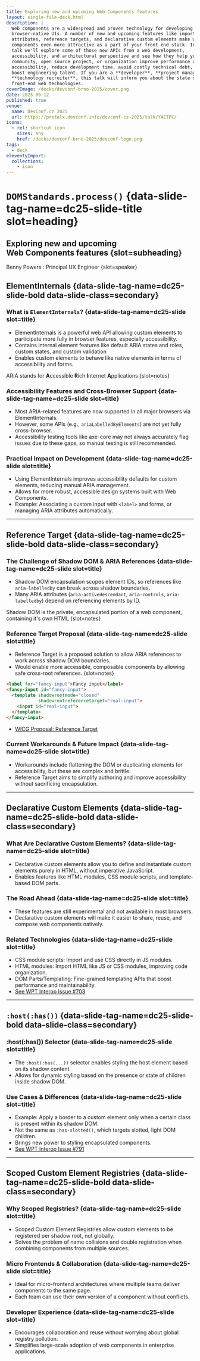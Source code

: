 ```yaml
---
title: Exploring new and upcoming Web Components features
layout: single-file-deck.html
description: |
  Web components are a widespread and proven technology for developing
  browser-native UIs. A number of new and upcoming features like import
  attributes, reference targets, and declarative custom elements make web
  components even more attractive as a part of your front end stack. In this
  talk we'll explore some of those new APIs from a web development,
  accessibility, and architectural perspective and see how they help your
  community, open source project, or organization improve performance and
  accessibility, reduce development time, avoid costly technical debt, and
  boost engineering talent. If you are a **developer**, **project manager**, or
  **technology recruiter**, this talk will inform you about the state of the art in
  front-end web technologies.
coverImage: /decks/devconf-brno-2025/cover.png
date: 2025-06-12
published: true
venue:
  name: DevConf.cz 2025
  url: https://pretalx.devconf.info/devconf-cz-2025/talk/YAETPC/
icons:
  - rel: shortcut icon
    sizes: any
    href: /decks/devconf-brno-2025/devconf-logo.png
tags:
  - deck
eleventyImport:
  collections:
    - icon
---
```


# `DOMStandards.process()` {data-slide-tag-name=dc25-slide-title slot=heading}

## Exploring new and upcoming<br>Web Components features {slot=subheading}

Benny Powers
: Principal UX Engineer
{slot=speaker}

## ElementInternals {data-slide-tag-name=dc25-slide-bold data-slide-class=secondary}

### What is `ElementInternals`? {data-slide-tag-name=dc25-slide slot=title}
- ElementInternals is a powerful web API allowing custom elements to participate 
more fully in browser features, especially accessibility.
- Contains internal element features like default ARIA states and roles, custom 
states, and custom validation
- Enables custom elements to behave like native elements in terms of 
accessibility and forms.

ARIA stands for **A**ccessible **R**ich **I**nternet **A**pplications
{slot=notes}

### Accessibility Features and Cross-Browser Support {data-slide-tag-name=dc25-slide slot=title}
- Most ARIA-related features are now supported in all major browsers via ElementInternals.
- However, some APIs (e.g., `ariaLabelledByElements`) are not yet fully cross-browser.
- Accessibility testing tools like axe-core may not always accurately flag issues due to these gaps,
so manual testing is still recommended.

### Practical Impact on Development {data-slide-tag-name=dc25-slide slot=title}
- Using ElementInternals improves accessibility defaults for custom elements, reducing manual ARIA management.
- Allows for more robust, accessible design systems built with Web Components.
- Example: Associating a custom input with `<label>` and forms, or managing ARIA attributes automatically.

---

## Reference Target {data-slide-tag-name=dc25-slide-bold data-slide-class=secondary}

### The Challenge of Shadow DOM & ARIA References {data-slide-tag-name=dc25-slide slot=title}
- Shadow DOM encapsulation scopes element IDs, so references like `aria-labelledby` can break across shadow boundaries.
- Many ARIA attributes (`aria-activedescendant`, `aria-controls`, `aria-labelledby`) depend on referencing elements by ID.

Shadow DOM is the private, encapsulated portion of a web component, containing it's own HTML
{slot=notes}

### Reference Target Proposal {data-slide-tag-name=dc25-slide slot=title}
- Reference Target is a proposed solution to allow ARIA references to work across shadow DOM boundaries.
- Would enable more accessible, composable components by allowing safe cross-root references.
{slot=notes}

```html
<label for="fancy-input">Fancy input</label>
<fancy-input id="fancy-input">
  <template shadowrootmode="closed"
            shadowrootreferencetarget="real-input">
    <input id="real-input">
  </template>
</fancy-input>
```

- [WICG Proposal: Reference Target](https://github.com/WICG/webcomponents/blob/gh-pages/proposals/reference-target-explainer.md)

### Current Workarounds & Future Impact {data-slide-tag-name=dc25-slide slot=title}
- Workarounds include flattening the DOM or duplicating elements for accessibility, but these are complex and brittle.
- Reference Target aims to simplify authoring and improve accessibility without sacrificing encapsulation.

---

## Declarative Custom Elements {data-slide-tag-name=dc25-slide-bold data-slide-class=secondary}

### What Are Declarative Custom Elements? {data-slide-tag-name=dc25-slide slot=title}
- Declarative custom elements allow you to define and instantiate custom elements purely in HTML, without imperative JavaScript.
- Enables features like HTML modules, CSS module scripts, and template-based DOM parts.

### The Road Ahead {data-slide-tag-name=dc25-slide slot=title}
- These features are still experimental and not available in most browsers.
- Declarative custom elements will make it easier to share, reuse, and compose web components natively.

### Related Technologies {data-slide-tag-name=dc25-slide slot=title}
- CSS module scripts: Import and use CSS directly in JS modules.
- HTML modules: Import HTML like JS or CSS modules, improving code organization.
- DOM Parts/Templating: Fine-grained templating APIs that boost performance and maintainability.
- [See WPT Interop Issue #703](https://github.com/web-platform-tests/interop/issues/703)

---

## `:host(:has())` {data-slide-tag-name=dc25-slide-bold data-slide-class=secondary}

### :host(:has()) Selector {data-slide-tag-name=dc25-slide slot=title}
- The `:host(:has(...))` selector enables styling the host element based on its shadow content.
- Allows for dynamic styling based on the presence or state of children inside shadow DOM.

### Use Cases & Differences {data-slide-tag-name=dc25-slide slot=title}
- Example: Apply a border to a custom element only when a certain class is present within its shadow DOM.
- Not the same as `:has-slotted()`, which targets slotted, light DOM children.
- Brings new power to styling encapsulated components.
- [See WPT Interop Issue #791](https://github.com/web-platform-tests/interop/issues/791)

---

## Scoped Custom Element Registries {data-slide-tag-name=dc25-slide-bold data-slide-class=secondary}

### Why Scoped Registries? {data-slide-tag-name=dc25-slide slot=title}
- Scoped Custom Element Registries allow custom elements to be registered per shadow root, not globally.
- Solves the problem of name collisions and double registration when combining components from multiple sources.

### Micro Frontends & Collaboration {data-slide-tag-name=dc25-slide slot=title}
- Ideal for micro-frontend architectures where multiple teams deliver components to the same page.
- Each team can use their own version of a component without conflicts.

### Developer Experience {data-slide-tag-name=dc25-slide slot=title}
- Encourages collaboration and reuse without worrying about global registry pollution.
- Simplifies large-scale adoption of web components in enterprise applications.

<link data-helmet rel="shortcut icon" href="/decks/devconf-brno-2025/devconf-logo.png">
<link data-helmet rel="preconnect" href="https://fonts.googleapis.com">
<link data-helmet rel="preconnect" href="https://fonts.gstatic.com" crossorigin>
<link data-helmet rel="stylesheet" href="https://fonts.googleapis.com/css2?family=Montserrat:ital,wght@0,100;0,200;0,300;0,400;0,500;0,600;0,700;0,800;0,900;1,100;1,200;1,300;1,400;1,500;1,600;1,700;1,800;1,900&display=swap">
<link data-helmet rel="stylesheet" href="devconf-brno-2025.css">
<script data-helmet type="module">
  import "/assets/dsd.js";
  import "./components/dc25-slide.js"
  import "./components/dc25-slide-bold.js"
  import "./components/dc25-slide-divider.js"
  import "./components/dc25-slide-title.js"
  await customElements.whenDefined('dc25-slide');
  await customElements.whenDefined('dc25-slide-bold');
  await customElements.whenDefined('dc25-slide-title');
  await customElements.whenDefined('dc25-slide-divider');
  await new Promise(r => setTimeout(r, 500));
  for (const slide of document.querySelectorAll('#deck > *'))
    slide.afterStamp?.();
</script>
